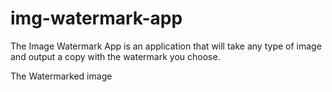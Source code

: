 # img-watermark-app


The Image Watermark App is an application that will take any type of image and output a copy with the watermark you choose. 

The Watermarked image 